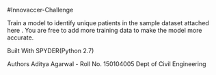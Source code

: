 #Innovaccer-Challenge

Train a model to identify unique patients in the sample dataset attached here . You are free to
add more training data to make the model more accurate.

Built With
SPYDER(Python 2.7)

Authors
Aditya Agarwal - Roll No. 150104005 Dept of Civil Engineering

